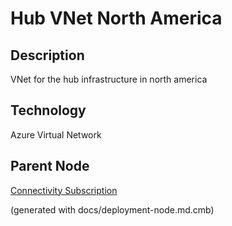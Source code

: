 # Hub VNet North America
## Description
VNet for the hub infrastructure in north america

## Technology
Azure Virtual Network

## Parent Node
[Connectivity Subscription](../../../mybank/it-management/azure/connectivity-subscription.md)


(generated with docs/deployment-node.md.cmb)
